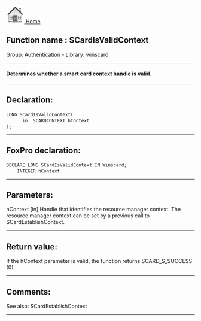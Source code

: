 [<img src="../../images/home.png"> Home ](https://github.com/VFPX/Win32API)  

## Function name : SCardIsValidContext
Group: Authentication - Library: winscard    
***  


#### Determines whether a smart card context handle is valid.

***  


## Declaration:
```foxpro  
LONG SCardIsValidContext(
	__in  SCARDCONTEXT hContext
);  
```  
***  


## FoxPro declaration:
```foxpro  
DECLARE LONG SCardIsValidContext IN Winscard;
	INTEGER hContext  
```  
***  


## Parameters:
hContext [in] 
Handle that identifies the resource manager context. The resource manager context can be set by a previous call to SCardEstablishContext.
  
***  


## Return value:
If the hContext parameter is valid, the function returns SCARD_S_SUCCESS (0).
  
***  


## Comments:
See also: SCardEstablishContext   
  
***  

